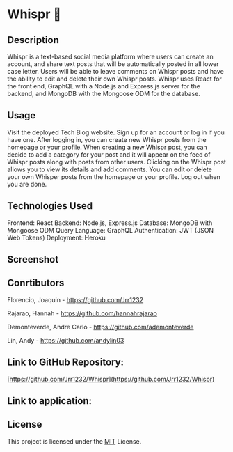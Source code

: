 # Whispr 🦗
## Description

Whispr is a text-based social media platform where users can create an account, and share text posts that will be automatically posted in all lower case letter. Users will be able to leave comments on Whispr posts and have the ability to edit and delete their own Whispr posts. Whispr uses React for the front end, GraphQL with a Node.js and Express.js server for the backend, and MongoDB with the Mongoose ODM for the database.

## Usage

Visit the deployed Tech Blog website.
Sign up for an account or log in if you have one.
After logging in, you can create new Whispr posts from the homepage or your profile.
When creating a new Whispr post, you can decide to add a category for your post and it will appear on the feed of Whispr posts along with posts from other users.
Clicking on the Whispr post allows you to view its details and add comments.
You can edit or delete your own Whisper posts from the homepage or your profile.
Log out when you are done.

## Technologies Used

Frontend: React
Backend: Node.js, Express.js
Database: MongoDB with Mongoose ODM
Query Language: GraphQL
Authentication: JWT (JSON Web Tokens)
Deployment: Heroku

## Screenshot

## Conrtibutors

Florencio, Joaquin - https://github.com/Jrr1232

Rajarao, Hannah - https://github.com/hannahrajarao

Demonteverde, Andre Carlo - https://github.com/ademonteverde

Lin, Andy - https://github.com/andylin03

## Link to GitHub Repository:

[https://github.com/Jrr1232/Whispr](https://github.com/Jrr1232/Whispr)

## Link to application:

## License

This project is licensed under the [MIT](https://github.com/Jrr1232/Whispr/blob/main/LICENSE) License.